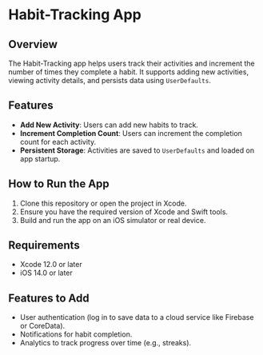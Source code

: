 # Habit-Tracking App

## Overview

The Habit-Tracking app helps users track their activities and increment the number of times they complete a habit. It supports adding new activities, viewing activity details, and persists data using `UserDefaults`.

## Features

- **Add New Activity**: Users can add new habits to track.
- **Increment Completion Count**: Users can increment the completion count for each activity.
- **Persistent Storage**: Activities are saved to `UserDefaults` and loaded on app startup.

## How to Run the App

1. Clone this repository or open the project in Xcode.
2. Ensure you have the required version of Xcode and Swift tools.
3. Build and run the app on an iOS simulator or real device.

## Requirements

- Xcode 12.0 or later
- iOS 14.0 or later

## Features to Add

- User authentication (log in to save data to a cloud service like Firebase or CoreData).
- Notifications for habit completion.
- Analytics to track progress over time (e.g., streaks).
